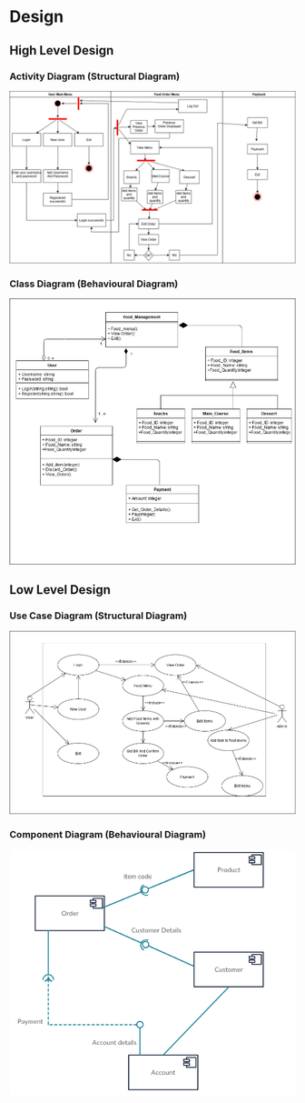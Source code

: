 # Design

## High Level Design 

### Activity Diagram (Structural Diagram)
![HighLevelStructuralDiagram](https://github.com/PrakharRastogi123/LTTS_Project_In_C/blob/main/2_Design/Activity_Diagram.png)
### Class Diagram (Behavioural Diagram)
![HighLevelBehaviouralDiagram](https://github.com/PrakharRastogi123/LTTS_Project_In_C/blob/main/2_Design/ClassDiagram.png)

## Low Level Design 

### Use Case Diagram (Structural Diagram)
![FeatureStructuralDiagram](https://github.com/PrakharRastogi123/LTTS_Project_In_C/blob/main/2_Design/UsecaseDiagrams.png)
### Component Diagram (Behavioural Diagram)
![FeaturesLevelBehaviouralDiagram](https://github.com/PrakharRastogi123/LTTS_Project_In_C/blob/main/2_Design/Component_Diagram.png)
